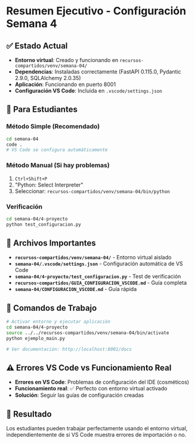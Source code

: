 # Resumen Ejecutivo - Configuración Semana 4

## ✅ Estado Actual

- **Entorno virtual**: Creado y funcionando en `recursos-compartidos/venv/semana-04/`
- **Dependencias**: Instaladas correctamente (FastAPI 0.115.0, Pydantic 2.9.0, SQLAlchemy 2.0.35)
- **Aplicación**: Funcionando en puerto 8001
- **Configuración VS Code**: Incluida en `.vscode/settings.json`

## 🎯 Para Estudiantes

### Método Simple (Recomendado)

```bash
cd semana-04
code .
# VS Code se configura automáticamente
```

### Método Manual (Si hay problemas)

1. `Ctrl+Shift+P`
2. "Python: Select Interpreter"
3. Seleccionar: `recursos-compartidos/venv/semana-04/bin/python`

### Verificación

```bash
cd semana-04/4-proyecto
python test_configuracion.py
```

## 📁 Archivos Importantes

- **`recursos-compartidos/venv/semana-04/`** - Entorno virtual aislado
- **`semana-04/.vscode/settings.json`** - Configuración automática de VS Code
- **`semana-04/4-proyecto/test_configuracion.py`** - Test de verificación
- **`recursos-compartidos/GUIA_CONFIGURACION_VSCODE.md`** - Guía completa
- **`semana-04/CONFIGURACION_VSCODE.md`** - Guía rápida

## 🚀 Comandos de Trabajo

```bash
# Activar entorno y ejecutar aplicación
cd semana-04/4-proyecto
source ../../recursos-compartidos/venv/semana-04/bin/activate
python ejemplo_main.py

# Ver documentación: http://localhost:8001/docs
```

## ⚠️ Errores VS Code vs Funcionamiento Real

- **Errores en VS Code**: Problemas de configuración del IDE (cosméticos)
- **Funcionamiento real**: ✅ Perfecto con entorno virtual activado
- **Solución**: Seguir las guías de configuración creadas

## 🎉 Resultado

Los estudiantes pueden trabajar perfectamente usando el entorno virtual, independientemente de si VS Code muestra errores de importación o no.
